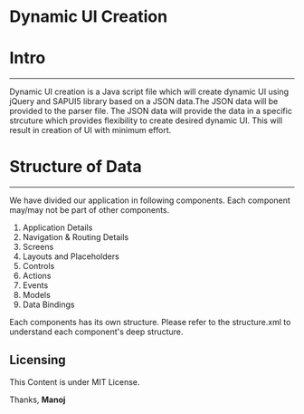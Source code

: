 # Dynamic UI Creation


# Intro
-----------
Dynamic UI creation is a Java script file which will create dynamic UI using jQuery and SAPUI5 library based on a JSON data.The JSON data will be provided to the parser file. The JSON data will provide the data in a specific strcuture which provides flexibility to create desired dynamic UI. This will result in creation of UI with minimum effort.

# Structure of Data
-----------------
We have divided our application in following components. Each component may/may not be part of other components. 

1. Application Details
2. Navigation & Routing Details
3. Screens
4. Layouts and Placeholders
5. Controls
6. Actions
7. Events
8. Models
9. Data Bindings

Each components has its own structure. Please refer to the structure.xml to understand each component's deep structure.

Licensing
--------
This Content is under MIT License.

Thanks, **Manoj**

